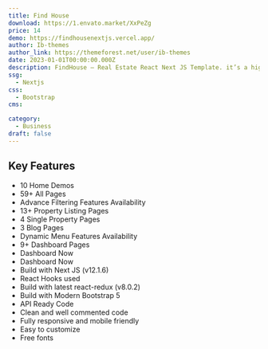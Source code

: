 ```yaml
---
title: Find House
download: https://1.envato.market/XxPeZg
price: 14
demo: https://findhousenextjs.vercel.app/
author: Ib-themes
author_link: https://themeforest.net/user/ib-themes
date: 2023-01-01T00:00:00.000Z
description: FindHouse – Real Estate React Next JS Template. it’s a high-Quality and well organized React NextJS Template specially designed to fit all the needs of a Real Estate Business.
ssg:
  - Nextjs
css:
  - Bootstrap
cms:

category:
  - Business
draft: false
---
```


## Key Features

- 10 Home Demos
- 59+ All Pages
- Advance Filtering Features Availability
- 13+ Property Listing Pages
- 4 Single Property Pages
- 3 Blog Pages
- Dynamic Menu Features Availability
- 9+ Dashboard Pages
- Dashboard Now
- Dashboard Now
- Build with Next JS (v12.1.6)
- React Hooks used
- Build with latest react-redux (v8.0.2)
- Build with Modern Bootstrap 5
- API Ready Code
- Clean and well commented code
- Fully responsive and mobile friendly
- Easy to customize
- Free fonts
